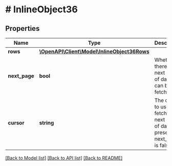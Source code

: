 # # InlineObject36

## Properties

Name | Type | Description | Notes
------------ | ------------- | ------------- | -------------
**rows** | [**\OpenAPI\Client\Model\InlineObject36Rows**](InlineObject36Rows.md) |  |
**next_page** | **bool** | Whether there is a next page of data that can be fetched. |
**cursor** | **string** | The cursor to use to fetch the next page of data. Not present if next_page is false. | [optional]

[[Back to Model list]](../../README.md#models) [[Back to API list]](../../README.md#endpoints) [[Back to README]](../../README.md)
